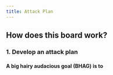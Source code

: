 ```yaml
---
title: Attack Plan
---
```


## How does this board work?
### 1. Develop an attack plan
####
#### A big hairy audacious goal (BHAG) is to
